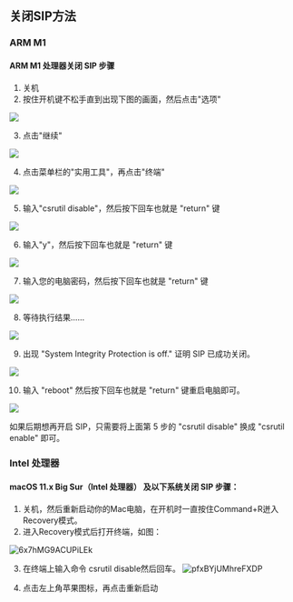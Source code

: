 ## 关闭SIP方法

### ARM M1

#### ARM M1 处理器关闭 SIP 步骤

1.  关机
2.  按住开机键不松手直到出现下图的画面，然后点击"选项"

![](https://cdn.macwk.com/public/uploads/_/originals/big-sur-disable-sip-screen-01.jpg)

3.  点击"继续"

![](https://cdn.macwk.com/public/uploads/_/originals/big-sur-disable-sip-screen-02.jpg)

4.  点击菜单栏的"实用工具"，再点击"终端"

![](https://cdn.macwk.com/public/uploads/_/originals/big-sur-disable-sip-screen-03.jpg)

5.  输入"csrutil disable"，然后按下回车也就是 "return" 键

![](https://cdn.macwk.com/public/uploads/_/originals/big-sur-disable-sip-screen-04.jpg)

6.  输入"y"，然后按下回车也就是 "return" 键

![](https://cdn.macwk.com/public/uploads/_/originals/big-sur-disable-sip-screen-05.jpg)

7.  输入您的电脑密码，然后按下回车也就是 "return" 键

![](https://cdn.macwk.com/public/uploads/_/originals/big-sur-disable-sip-screen-06.jpg)

8.  等待执行结果……

![](https://cdn.macwk.com/public/uploads/_/originals/big-sur-disable-sip-screen-07.jpg)

9.  出现 "System Integrity Protection is off." 证明 SIP 已成功关闭。

![](https://cdn.macwk.com/public/uploads/_/originals/big-sur-disable-sip-screen-08.jpg)

10.  输入 "reboot" 然后按下回车也就是 "return" 键重启电脑即可。

![](https://cdn.macwk.com/public/uploads/_/originals/big-sur-disable-sip-screen-09.jpg)

如果后期想再开启 SIP，只需要将上面第 5 步的 "csrutil disable" 换成 "csrutil enable" 即可。

### Intel 处理器

#### macOS 11.x Big Sur（Intel 处理器） 及以下系统关闭 SIP 步骤：

1.  关机，然后重新启动你的Mac电脑，在开机时一直按住Command+R迸入Recovery模式。
2.  进入Recovery模式后打开终端，如图：

![6x7hMG9ACUPiLEk](https://i.loli.net/2021/08/08/6x7hMG9ACUPiLEk.jpg)

3.  在终端上输入命令 csrutil disable然后回车。
![pfxBYjUMhreFXDP](https://i.loli.net/2021/08/08/pfxBYjUMhreFXDP.jpg)

4.  点击左上角苹果图标，再点击重新启动
